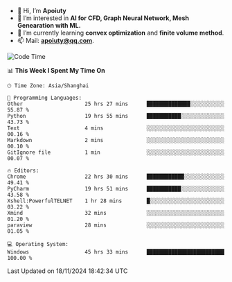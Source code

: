 - 👋 Hi, I’m **Apoiuty**
- 👀 I’m interested in **AI for CFD, Graph Neural Network, Mesh Genearation with ML.**
- 🌱 I’m currently learning **convex optimization** and **finite volume method**.
- 📫 Mail: **apoiuty@qq.com**.


<!--START_SECTION:waka-->
![Code Time](http://img.shields.io/badge/Code%20Time-1%2C414%20hrs%2019%20mins-blue)

📊 **This Week I Spent My Time On** 

```text
🕑︎ Time Zone: Asia/Shanghai

💬 Programming Languages: 
Other                    25 hrs 27 mins      ██████████████░░░░░░░░░░░   55.87 % 
Python                   19 hrs 55 mins      ███████████░░░░░░░░░░░░░░   43.73 % 
Text                     4 mins              ░░░░░░░░░░░░░░░░░░░░░░░░░   00.16 % 
Markdown                 2 mins              ░░░░░░░░░░░░░░░░░░░░░░░░░   00.10 % 
GitIgnore file           1 min               ░░░░░░░░░░░░░░░░░░░░░░░░░   00.07 % 

🔥 Editors: 
Chrome                   22 hrs 30 mins      ████████████░░░░░░░░░░░░░   49.41 % 
PyCharm                  19 hrs 51 mins      ███████████░░░░░░░░░░░░░░   43.58 % 
Xshell:PowerfulTELNET    1 hr 28 mins        █░░░░░░░░░░░░░░░░░░░░░░░░   03.22 % 
Xmind                    32 mins             ░░░░░░░░░░░░░░░░░░░░░░░░░   01.20 % 
paraview                 28 mins             ░░░░░░░░░░░░░░░░░░░░░░░░░   01.05 % 

💻 Operating System: 
Windows                  45 hrs 33 mins      █████████████████████████   100.00 % 
```


 Last Updated on 18/11/2024 18:42:34 UTC
<!--END_SECTION:waka-->



<!---
Apoiuty/Apoiuty is a ✨ special ✨ repository because its `README.md` (this file) appears on your GitHub profile.
You can click the Preview link to take a look at your changes.
--->

